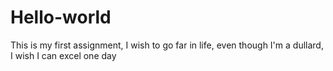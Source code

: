 # Hello-world
This is my first assignment, I wish to go far in life, even though I'm a dullard, I wish I can excel one day
